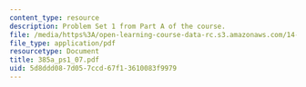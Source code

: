 ```yaml
---
content_type: resource
description: Problem Set 1 from Part A of the course.
file: /media/https%3A/open-learning-course-data-rc.s3.amazonaws.com/14-385-nonlinear-econometric-analysis-fall-2007/5d8ddd087d057ccd67f13610083f9979_385a_ps1_07.pdf
file_type: application/pdf
resourcetype: Document
title: 385a_ps1_07.pdf
uid: 5d8ddd08-7d05-7ccd-67f1-3610083f9979
---
```

